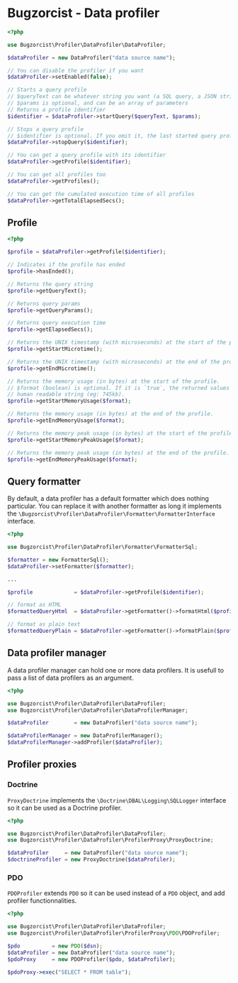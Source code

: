 Bugzorcist - Data profiler
==========================

```php
<?php

use Bugzorcist\Profiler\DataProfiler\DataProfiler;

$dataProfiler = new DataProfiler("data source name");

// You can disable the profiler if you want
$dataProfiler->setEnabled(false);

// Starts a query profile
// $queryText can be whatever string you want (a SQL query, a JSON string, ...)
// $params is optional, and can be an array of parameters
// Returns a profile identifier
$identifier = $dataProfiler->startQuery($queryText, $params);

// Stops a query profile
// $identifier is optional. If you omit it, the last started query profile is stopped.
$dataProfiler->stopQuery($identifier);

// You can get a query profile with its identifier
$dataProfiler->getProfile($identifier);

// You can get all profiles too
$dataProfiler->getProfiles();

// You can get the cumulated execution time of all profiles
$dataProfiler->getTotalElapsedSecs();

```

Profile
-------

```php
<?php

$profile = $dataProfiler->getProfile($identifier);

// Indicates if the profile has ended
$profile->hasEnded();

// Returns the query string
$profile->getQueryText();

// Returns query params
$profile->getQueryParams();

// Returns query execution time
$profile->getElapsedSecs();

// Returns the UNIX timestamp (with microseconds) at the start of the profile
$profile->getStartMicrotime();

// Returns the UNIX timestamp (with microseconds) at the end of the profile
$profile->getEndMicrotime();

// Returns the memory usage (in bytes) at the start of the profile.
// $format (boolean) is optional. If it is `true`, the returned values will be a
// human readable string (eg: 745kb).
$profile->getStartMemoryUsage($format);

// Returns the memory usage (in bytes) at the end of the profile.
$profile->getEndMemoryUsage($format);

// Returns the memory peak usage (in bytes) at the start of the profile.
$profile->getStartMemoryPeakUsage($format);

// Returns the memory peak usage (in bytes) at the end of the profile.
$profile->getEndMemoryPeakUsage($format);

```

Query formatter
---------------

By default, a data profiler has a default formatter which does nothing particular. You can replace it with another formatter as long it implements the `\Bugzorcist\Profiler\DataProfiler\Formatter\FormatterInterface` interface.

```php
<?php

use Bugzorcist\Profiler\DataProfiler\Formatter\FormatterSql;

$formatter = new FormatterSql();
$dataProfiler->setFormatter($formatter);

...

$profile             = $dataProfiler->getProfile($identifier);

// format as HTML
$formattedQueryHtml  = $dataProfiler->getFormatter()->formatHtml($profile->getQueryText());

// format as plain text
$formattedQueryPlain = $dataProfiler->getFormatter()->formatPlain($profile->getQueryText());

```

Data profiler manager
----------------

A data profiler manager can hold one or more data profilers. It is usefull to pass a list of data profilers as an argument.

```php
<?php

use Bugzorcist\Profiler\DataProfiler\DataProfiler;
use Bugzorcist\Profiler\DataProfiler\DataProfilerManager;

$dataProfiler        = new DataProfiler("data source name");

$dataProfilerManager = new DataProfilerManager();
$dataProfilerManager->addProfiler($dataProfiler);

```

Profiler proxies
----------------

### Doctrine

`ProxyDoctrine` implements the `\Doctrine\DBAL\Logging\SQLLogger` interface so it can be used as a Doctrine profiler.

```php
<?php

use Bugzorcist\Profiler\DataProfiler\DataProfiler;
use Bugzorcist\Profiler\DataProfiler\ProfilerProxy\ProxyDoctrine;

$dataProfiler     = new DataProfiler("data source name");
$doctrineProfiler = new ProxyDoctrine($dataProfiler);

```

### PDO

`PDOProfiler` extends `PDO` so it can be used instead of a `PDO` object, and add profiler functionnalities.

```php
<?php

use Bugzorcist\Profiler\DataProfiler\DataProfiler;
use Bugzorcist\Profiler\DataProfiler\ProfilerProxy\PDO\PDOProfiler;

$pdo          = new PDO($dsn);
$dataProfiler = new DataProfiler("data source name");
$pdoProxy     = new PDOProfiler($pdo, $dataProfiler);

$pdoProxy->exec("SELECT * FROM table");

```
